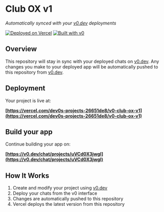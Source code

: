 # Club OX v1

*Automatically synced with your [v0.dev](https://v0.dev) deployments*

[![Deployed on Vercel](https://img.shields.io/badge/Deployed%20on-Vercel-black?style=for-the-badge&logo=vercel)](https://vercel.com/dev0s-projects-26651de8/v0-club-ox-v1)
[![Built with v0](https://img.shields.io/badge/Built%20with-v0.dev-black?style=for-the-badge)](https://v0.dev/chat/projects/uVCd0X3jwgl)

## Overview

This repository will stay in sync with your deployed chats on [v0.dev](https://v0.dev).
Any changes you make to your deployed app will be automatically pushed to this repository from [v0.dev](https://v0.dev).

## Deployment

Your project is live at:

**[https://vercel.com/dev0s-projects-26651de8/v0-club-ox-v1](https://vercel.com/dev0s-projects-26651de8/v0-club-ox-v1)**

## Build your app

Continue building your app on:

**[https://v0.dev/chat/projects/uVCd0X3jwgl](https://v0.dev/chat/projects/uVCd0X3jwgl)**

## How It Works

1. Create and modify your project using [v0.dev](https://v0.dev)
2. Deploy your chats from the v0 interface
3. Changes are automatically pushed to this repository
4. Vercel deploys the latest version from this repository